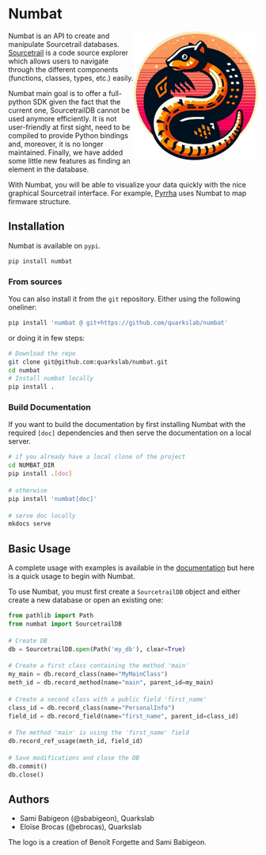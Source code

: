# Numbat

<img align="right" src="numbat.png" width="250">

Numbat is an API to create and manipulate Sourcetrail databases. [Sourcetrail](https://github.com/CoatiSoftware/Sourcetrail) is a code source
explorer which allows users to navigate through the different components (functions, classes, types, etc.) easily.

Numbat main goal is to offer a full-python SDK given the fact that the current one, SourcetrailDB cannot be used anymore efficiently. It is not user-friendly at first sight, need to be compiled to provide Python bindings and, moreover, it is no longer maintained. Finally, we have added some little new features as finding an element in the database.

With Numbat, you will be able to visualize your data quickly with the nice graphical Sourcetrail interface. For example, [Pyrrha](https://github.com/quarkslab/pyrrha) uses Numbat to map firmware structure.



## Installation

Numbat is available on `pypi`.
```bash
pip install numbat
```

### From sources
You can also install it from the `git` repository. Either using the following oneliner:
```bash
pip install 'numbat @ git+https://github.com/quarkslab/numbat'
```
or doing it in few steps:
```bash
# Download the repo
git clone git@github.com:quarkslab/numbat.git
cd numbat
# Install numbat locally
pip install .
```

### Build Documentation
If you want to build the documentation by first installing Numbat with the required `[doc]` dependencies and then serve the documentation on a local server.

```bash
# if you already have a local clone of the project
cd NUMBAT_DIR
pip install .[doc]

# otherwise
pip install 'numbat[doc]'

# serve doc locally
mkdocs serve
```

## Basic Usage

A complete usage with examples is available in the [documentation](tutorial.md) but here is a quick usage to begin with Numbat.

To use Numbat, you must first create a `SourcetrailDB` object and either create a new database or open an existing one:

```python
from pathlib import Path
from numbat import SourcetrailDB

# Create DB
db = SourcetrailDB.open(Path('my_db'), clear=True)

# Create a first class containing the method 'main'
my_main = db.record_class(name="MyMainClass")
meth_id = db.record_method(name="main", parent_id=my_main)

# Create a second class with a public field 'first_name'
class_id = db.record_class(name="PersonalInfo")
field_id = db.record_field(name="first_name", parent_id=class_id)

# The method 'main' is using the 'first_name' field
db.record_ref_usage(meth_id, field_id)

# Save modifications and close the DB
db.commit()
db.close()
```

## Authors
- Sami Babigeon (@sbabigeon), Quarkslab
- Eloïse Brocas (@ebrocas), Quarkslab

The logo is a creation of Benoît Forgette and Sami Babigeon.
